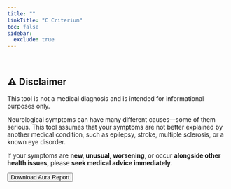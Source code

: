 ```yaml
---
title: ""
linkTitle: "C Criterium"
toc: false
sidebar:
  exclude: true
---
```



<p>&nbsp;</p>

## ⚠️ Disclaimer

This tool is not a medical diagnosis and is intended for informational purposes only.

Neurological symptoms can have many different causes—some of them serious. This tool assumes that your symptoms are not better explained by another medical condition, such as epilepsy, stroke, multiple sclerosis, or a known eye disorder.


If your symptoms are **new, unusual, worsening**, or occur **alongside other health issues**, please **seek medical advice immediately**.

<script src="/js/generateAuraReport.js"></script>
<script src="https://cdnjs.cloudflare.com/ajax/libs/jspdf/2.5.1/jspdf.umd.min.js"></script>

<button class="btn" id="generatePdf">Download Aura Report</button>

<script>
  document.getElementById("generatePdf").addEventListener("click", async () => {
    const answers = JSON.parse(localStorage.getItem("auraCharacteristicsAnswers") || "[]");

    const labels = [
      "Gradual symptom (≥5 min)",
      "Multiple symptoms in succession",
      "Duration 5–60 min",
      "Unilateral symptom",
      "Positive symptom",
      "Headache within 60 min"
    ];

    const characteristics = labels.map((label, i) => {
      return `${label}: ${answers[i] ? "Yes" : "No"}`;
    });

    const data = {
      flowType: "standard",
      modalities: ["visual"], // 🟡 später dynamisch
      characteristics: {
        progression: answers[0] == true,
        succession: answers[1] == true,
        duration: answers[2] == true,
        laterality: answers[3] == true,
        positive: answers[4] == true,
        headacheOnset: answers[5] == true,
      }
    };

    await generateAuraReport("standard", data); 
  });
</script>


<!-- >

<div class="hx-mt-6 hx-mb-6">
{{< hero-button-secondary text="I understand! Continue to the report ✅" link="/aura-symptom-check/symptom-check-summary/" >}}
{{< hero-button-secondary text="I’m Not Sure – Exit 🚫" link="/" >}}
</div>
-->
